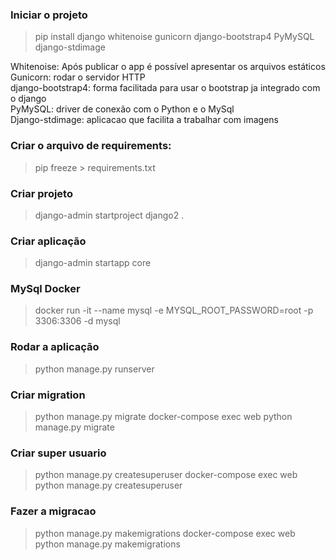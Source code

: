 
### Iniciar o projeto
> pip install django whitenoise gunicorn django-bootstrap4 PyMySQL django-stdimage


Whitenoise: Após publicar o app é possível apresentar os arquivos estáticos  
Gunicorn: rodar o servidor HTTP   
django-bootstrap4: forma facilitada para usar o bootstrap ja integrado com o django   
PyMySQL: driver de conexão com o Python e o MySql  
Django-stdimage: aplicacao que facilita a trabalhar com imagens   


### Criar o arquivo de requirements: 
> pip freeze > requirements.txt

### Criar projeto
> django-admin startproject django2 .

### Criar aplicação
> django-admin startapp core 

### MySql Docker
> docker run -it --name mysql -e MYSQL_ROOT_PASSWORD=root -p 3306:3306 -d mysql

### Rodar a aplicação
> python manage.py runserver

### Criar migration
> python manage.py migrate 
> docker-compose exec web python manage.py migrate 

### Criar super usuario
> python manage.py createsuperuser
> docker-compose exec web python manage.py createsuperuser

### Fazer a migracao
> python manage.py makemigrations
> docker-compose exec web python manage.py makemigrations 





